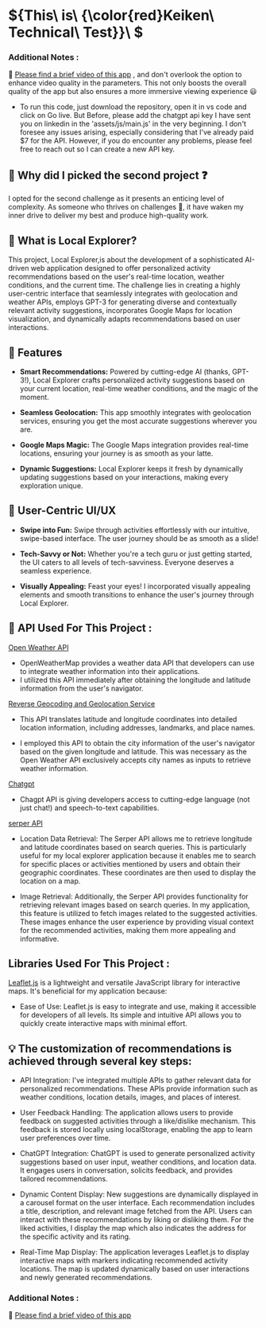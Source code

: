 # ${This\ is\  {\color{red}Keiken\ Technical\ Test}}\ $

### Additional Notes :
:loudspeaker: [Please find a brief video of this app](https://drive.google.com/file/d/14Ra52X4d1Ne17f-7hYPrXLUgk1eJNQke/view)  , and don't overlook the option to enhance video quality in the parameters. This not only boosts the overall quality of the app but also ensures a more immersive viewing experience :smiley:

- To run this code, just download the repository, open it in vs code and click on Go live. But Before, please add the chatgpt api key I have sent you on linkedin in the 'assets/js/main.js' in the very beginning. I don't foresee any issues arising, especially considering that I've already paid $7 for the API. However, if you do encounter any problems, please feel free to reach out so I can create a new API key.

## 🚀 Why did I picked the second project :question:
I opted for the second challenge as it presents an enticing level of complexity. As someone who thrives on challenges :muscle:, it have waken my inner drive to deliver my best and produce high-quality work. 


## 🌟 What is Local Explorer?


 This project, Local Explorer,is about the development of a sophisticated AI-driven web application designed to offer personalized activity recommendations based on the user's real-time location, weather conditions, and the current time. The challenge lies in creating a highly user-centric interface that seamlessly integrates with geolocation and weather APIs, employs GPT-3 for generating diverse and contextually relevant activity suggestions, incorporates Google Maps for location visualization, and dynamically adapts recommendations based on user interactions.
 
## 🚀 Features

- **Smart Recommendations:** Powered by cutting-edge AI (thanks, GPT-3!), Local Explorer crafts personalized activity suggestions based on your current location, real-time weather conditions, and the magic of the moment.

- **Seamless Geolocation:** This app smoothly integrates with geolocation services, ensuring you get the most accurate suggestions wherever you are.

- **Google Maps Magic:** The Google Maps integration provides real-time locations, ensuring your journey is as smooth as your latte.

- **Dynamic Suggestions:** Local Explorer keeps it fresh by dynamically updating suggestions based on your interactions, making every exploration unique.

## 🎨 User-Centric UI/UX

- **Swipe into Fun:** Swipe through activities effortlessly with our intuitive, swipe-based interface. The user journey should be as smooth as a slide!

- **Tech-Savvy or Not:** Whether you're a tech guru or just getting started, the UI caters to all levels of tech-savviness. Everyone deserves a seamless experience.

- **Visually Appealing:** Feast your eyes! I incorporated visually appealing elements and smooth transitions to enhance the user's journey through Local Explorer.


## :key: API Used For This Project :

[Open Weather API](https://rapidapi.com/worldapi/api/open-weather13)

- OpenWeatherMap provides a weather data API that developers can use to integrate weather information into their applications.
- I utilized this API immediately after obtaining the longitude and latitude information from the user's navigator.


[Reverse Geocoding and Geolocation Service](https://rapidapi.com/Noggle/api/reverse-geocoding-and-geolocation-service)


- This API translates latitude and longitude coordinates into detailed location information, including addresses, landmarks, and place names.

- I employed this API to obtain the city information of the user's navigator based on the given longitude and latitude. This was necessary as the Open Weather API exclusively accepts city names as inputs to retrieve weather information.

[Chatgpt](https://rapidapi.com/rphrp1985/api/chatgpt-42)

- Chagpt API is giving developers access to cutting-edge language (not just chat!) and speech-to-text capabilities. 

[serper API](https://serper.dev/)

- Location Data Retrieval: The Serper API allows me to retrieve longitude and latitude coordinates based on search queries. This is particularly useful for my local explorer application because it enables me to search for specific places or activities mentioned by users and obtain their geographic coordinates. These coordinates are then used to display the location on a map.

- Image Retrieval: Additionally, the Serper API provides functionality for retrieving relevant images based on search queries. In my application, this feature is utilized to fetch images related to the suggested activities. These images enhance the user experience by providing visual context for the recommended activities, making them more appealing and informative.

## Libraries Used For This Project :
[Leaflet.js](https://leafletjs.com/) is a lightweight and versatile JavaScript library for interactive maps. It's beneficial for my application because:

- Ease of Use: Leaflet.js is easy to integrate and use, making it accessible for developers of all levels. Its simple and intuitive API allows you to quickly create interactive maps with minimal effort.

## :bulb: The customization of recommendations is achieved through several key steps:

- API Integration: I've integrated multiple APIs to gather relevant data for personalized recommendations. These APIs provide information such as weather conditions, location details, images, and places of interest.

- User Feedback Handling: The application allows users to provide feedback on suggested activities through a like/dislike mechanism. This feedback is stored locally using localStorage, enabling the app to learn user preferences over time.

- ChatGPT Integration: ChatGPT is used to generate personalized activity suggestions based on user input, weather conditions, and location data. It engages users in conversation, solicits feedback, and provides tailored recommendations.

- Dynamic Content Display: New suggestions are dynamically displayed in a carousel format on the user interface. Each recommendation includes a title, description, and relevant image fetched from the API. Users can interact with these recommendations by liking or disliking them. For the liked activities, I display the map which also indicates the address for the specific activity and its rating.

- Real-Time Map Display: The application leverages Leaflet.js to display interactive maps with markers indicating recommended activity locations. The map is updated dynamically based on user interactions and newly generated recommendations.

### Additional Notes :
:loudspeaker: [Please find a brief video of this app](https://drive.google.com/file/d/14Ra52X4d1Ne17f-7hYPrXLUgk1eJNQke/view) 

